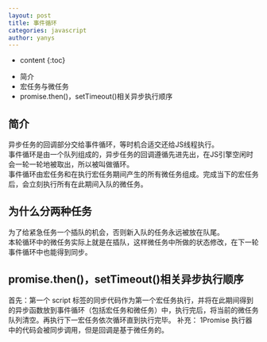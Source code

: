 ```yaml
---
layout: post
title: 事件循环
categories: javascript
author: yanys
---
```


* content
{:toc}

- 简介
- 宏任务与微任务
- promise.then()，setTimeout()相关异步执行顺序



## 简介
异步任务的回调部分交给事件循环，等时机合适交还给JS线程执行。  
事件循环是由一个队列组成的，异步任务的回调遵循先进先出，在JS引擎空闲时会一轮一轮地被取出，所以被叫做循环。  
事件循环由宏任务和在执行宏任务期间产生的所有微任务组成。完成当下的宏任务后，会立刻执行所有在此期间入队的微任务。

## 为什么分两种任务
为了给紧急任务一个插队的机会，否则新入队的任务永远被放在队尾。  
本轮循环中的微任务实际上就是在插队，这样微任务中所做的状态修改，在下一轮事件循环中也能得到同步。

## promise.then()，setTimeout()相关异步执行顺序
首先：第一个 script 标签的同步代码作为第一个宏任务执行，并将在此期间得到的异步函数放到事件循环（包括宏任务和微任务）中，执行完后，将当前的微任务队列清空。再执行下一宏任务依次循环直到执行完毕。
补充：
1Promise 执行器中的代码会被同步调用，但是回调是基于微任务的。
